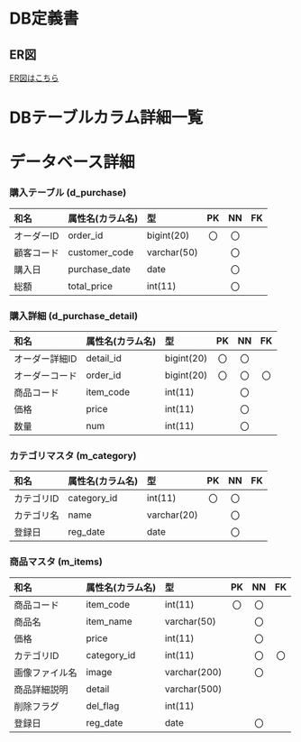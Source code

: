 # DB定義書
## ER図
[ER図はこちら](https://github.com/aso2001362/2021sys-design/blob/main/md/db/ER%E5%9B%B3.md)

# DBテーブルカラム詳細一覧

# データベース詳細

### 購入テーブル (d_purchase)
|和名|属性名(カラム名) |型|PK|NN|FK|
|:---|:--------------|:-|:-:|:-:|:-:|
|オーダーID |order_id  |bigint(20)|〇|〇| |
|顧客コード|customer_code|varchar(50)| |〇| |
|購入日|purchase_date|date| |〇| |
|総額|total_price|int(11)| |〇| |

### 購入詳細 (d_purchase_detail)
|和名|属性名(カラム名) |型|PK|NN|FK|
|:---|:---------------|:-|:-:|:-:|:-:|
|オーダー詳細ID|detail_id|bigint(20)|〇|〇| |
|オーダーコード|order_id|bigint(20)|〇|〇|〇|
|商品コード|item_code|int(11)| |〇| |
|価格|price|int(11)| |〇| |
|数量|num|int(11)| |〇| |

### カテゴリマスタ (m_category)
|和名|属性名(カラム名) |型|PK|NN|FK|
|:---|:---------------|:-|:-:|:-:|:-:|
|カテゴリID|category_id|int(11)|〇|〇| |
|カテゴリ名|name      |varchar(20)| |〇| |
|登録日|reg_date  |date   | |〇| |

### 商品マスタ (m_items)
|和名|属性名(カラム名) |型|PK|NN|FK|
|:---|:---------------|:-|:-:|:-:|:-:|
|商品コード|item_code |int(11)|〇|〇| |
|商品名|item_name |varchar(50)| |〇| |
|価格|price     |int(11)| |〇| |
|カテゴリID|category_id|int(11)| |〇|〇|
|画像ファイル名|image     |varchar(200)| |〇| |
|商品詳細説明|detail    |varchar(500)| | | |
|削除フラグ|del_flag  |int(11)| | | |
|登録日|reg_date  |date   | |〇| |
